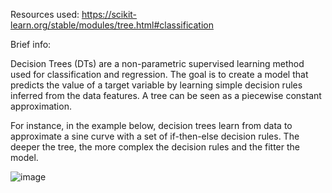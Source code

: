 Resources used:
https://scikit-learn.org/stable/modules/tree.html#classification

Brief info:

Decision Trees (DTs) are a non-parametric supervised learning method used for classification and regression. The goal is to create a model that predicts the value of a target variable by learning simple decision rules inferred from the data features. A tree can be seen as a piecewise constant approximation.

For instance, in the example below, decision trees learn from data to approximate a sine curve with a set of if-then-else decision rules. The deeper the tree, the more complex the decision rules and the fitter the model.

![image](https://user-images.githubusercontent.com/66998557/119966275-c71f1700-bfc8-11eb-8bed-57b9ecb70c6d.png)
